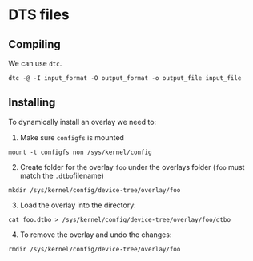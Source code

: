 # DTS files

## Compiling

We can use ``dtc``.
````
dtc -@ -I input_format -O output_format -o output_file input_file
````

## Installing

To dynamically install an overlay we need to:

1. Make sure `configfs` is mounted

````
mount -t configfs non /sys/kernel/config 
````

2. Create folder for the overlay ``foo`` under the overlays folder (``foo`` must match the ``.dtbo``filename)

````
mkdir /sys/kernel/config/device-tree/overlay/foo
````

3. Load the overlay into the directory:

````
cat foo.dtbo > /sys/kernel/config/device-tree/overlay/foo/dtbo
````

4. To remove the overlay and undo the changes:

````
rmdir /sys/kernel/config/device-tree/overlay/foo
````
